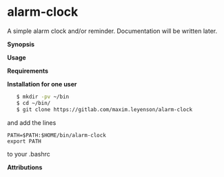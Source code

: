 # alarm-clock

A simple alarm clock and/or reminder. Documentation will be written later.

**Synopsis**

**Usage**

**Requirements**

**Installation for one user**
```bash
   $ mkdir -pv ~/bin
   $ cd ~/bin/
   $ git clone https://gitlab.com/maxim.leyenson/alarm-clock
```


and add the lines

```
PATH=$PATH:$HOME/bin/alarm-clock
export PATH
```
to your .bashrc

**Attributions**


